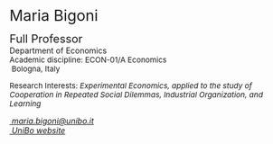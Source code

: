<span style="font-size: 20pt; color: var(--global-theme-color);"> Maria Bigoni </span>

<span style="font-size: 15pt;"> Full Professor </span> <br> Department of Economics <br> <span style="font-size: 10pt;"> Academic discipline: ECON-01/A Economics </span> <br> <span style="font-size: 10pt;"> <i class="fa-solid fa-location-dot"></i> &nbsp;Bologna, Italy</span>

<p style="font-size: 10pt;"> Research Interests: <i> Experimental Economics, applied to the study of Cooperation in Repeated Social Dilemmas, Industrial Organization, and Learning </i></p>

<i>[<i class="fa-solid fa-envelope"></i> &nbsp;maria.bigoni@unibo.it](mailto:maria.bigoni@unibo.it)</i> <br>
<i>[<i class="fa-solid fa-building-columns"></i> &nbsp;UniBo website](https://www.unibo.it/sitoweb/maria.bigoni/en)</i>
